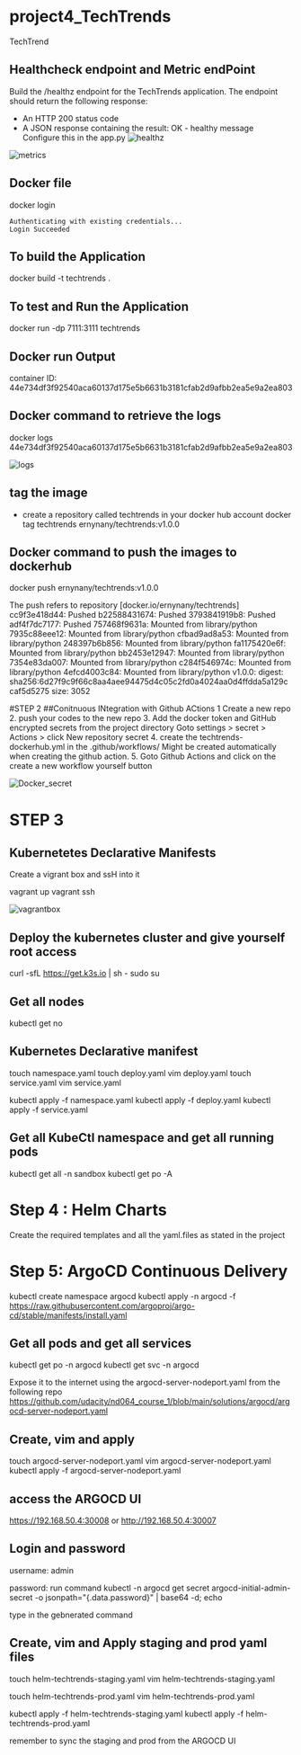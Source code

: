 # project4_TechTrends
TechTrend

## Healthcheck endpoint and Metric endPoint
Build the /healthz endpoint for the TechTrends application. The endpoint should return the following response:

- An HTTP 200 status code
- A JSON response containing the result: OK - healthy message
Configure this in the app.py
![healthz](images_project4/Healthz.JPG "healthz")

![metrics](images_project4/metrics.JPG "metrics")


## Docker file
docker login
```
Authenticating with existing credentials...
Login Succeeded
```

## To build the Application
docker build -t techtrends .

## To test and Run the Application
docker run -dp 7111:3111 techtrends

## Docker run Output
container ID: 44e734df3f92540aca60137d175e5b6631b3181cfab2d9afbb2ea5e9a2ea803

## Docker command to retrieve the logs 
docker logs 44e734df3f92540aca60137d175e5b6631b3181cfab2d9afbb2ea5e9a2ea803

![logs](images_project4/dockerversion.JPG "logs")

## tag the image 
- create a repository called techtrends in your docker hub account
docker tag techtrends ernynany/techtrends:v1.0.0

## Docker command to push the images to dockerhub 
docker push ernynany/techtrends:v1.0.0

The push refers to repository [docker.io/ernynany/techtrends]
cc9f3e418d44: Pushed
b22588431674: Pushed 
3793841919b8: Pushed 
adf4f7dc7177: Pushed
757468f9631a: Mounted from library/python 
7935c88eee12: Mounted from library/python
cfbad9ad8a53: Mounted from library/python
248397b6b856: Mounted from library/python
fa1175420e6f: Mounted from library/python 
bb2453e12947: Mounted from library/python
7354e83da007: Mounted from library/python
c284f546974c: Mounted from library/python
4efcd4003c84: Mounted from library/python
v1.0.0: digest: sha256:6d27f9c9f66c8aa4aee94475d4c05c2fd0a4024aa0d4ffdda5a129ccaf5d5275 size: 3052



#STEP 2
##Conitnuous INtegration with Github ACtions
1 Create a new repo 
2. push your codes to the new repo 
3. Add the docker token and GitHub encrypted secrets from the project directory Goto settings > secret > Actions > click New repository secret 
4. create the techtrends-dockerhub.yml in the .github/workflows/ Might be created automatically when creating the github action. 
5. Goto Github Actions and click on the create a new workflow yourself button

![Docker_secret](https://github.com/Uchejen/techtrend_project/blob/main/screenshots/Docker_secret.PNG?raw=true)



# STEP 3
## Kubernetetes Declarative Manifests
Create a vigrant box and ssH into it

vagrant up
vagrant ssh

![vagrantbox](https://github.com/Uchejen/techtrend_project/blob/main/screenshots/vagrantbox.PNG?raw=true)

## Deploy the kubernetes cluster and give yourself root access

curl -sfL https://get.k3s.io | sh -
sudo su

## Get all nodes
kubectl get no

## Kubernetes Declarative manifest

touch namespace.yaml
touch deploy.yaml
vim deploy.yaml
touch service.yaml
vim service.yaml


kubectl apply -f namespace.yaml
kubectl apply -f deploy.yaml
kubectl apply -f service.yaml

## Get all KubeCtl namespace and get all running pods

kubectl get all -n sandbox
kubectl get po -A

# Step 4 : Helm Charts
Create the required templates and all the yaml.files as stated in the project 

# Step 5: ArgoCD Continuous Delivery
kubectl create namespace argocd
kubectl apply -n argocd -f https://raw.githubusercontent.com/argoproj/argo-cd/stable/manifests/install.yaml

## Get all pods and get all services
kubectl get po -n argocd
kubectl get svc -n argocd

Expose it to the internet using the argocd-server-nodeport.yaml from the following repo https://github.com/udacity/nd064_course_1/blob/main/solutions/argocd/argocd-server-nodeport.yaml

## Create, vim and apply 
touch argocd-server-nodeport.yaml
vim argocd-server-nodeport.yaml
kubectl apply -f argocd-server-nodeport.yaml

## access the ARGOCD UI
https://192.168.50.4:30008 or http://192.168.50.4:30007 

## Login and password
username: admin

password: run command kubectl -n argocd get secret argocd-initial-admin-secret -o jsonpath="{.data.password}" | base64 -d; echo

type in the gebnerated command

## Create, vim and Apply staging and prod yaml files
touch helm-techtrends-staging.yaml
vim helm-techtrends-staging.yaml

touch helm-techtrends-prod.yaml
vim helm-techtrends-prod.yaml

kubectl apply -f helm-techtrends-staging.yaml
kubectl apply -f helm-techtrends-prod.yaml

remember to sync the staging and prod from the ARGOCD UI
